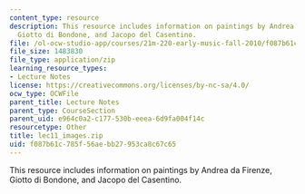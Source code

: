 ```yaml
---
content_type: resource
description: This resource includes information on paintings by Andrea da Firenze,
  Giotto di Bondone, and Jacopo del Casentino.
file: /ol-ocw-studio-app/courses/21m-220-early-music-fall-2010/f087b61c785f56aebb27953ca8c67c65_lec11_images.zip
file_size: 1483830
file_type: application/zip
learning_resource_types:
- Lecture Notes
license: https://creativecommons.org/licenses/by-nc-sa/4.0/
ocw_type: OCWFile
parent_title: Lecture Notes
parent_type: CourseSection
parent_uid: e964c0a2-c177-530b-eeea-6d9fa004f14c
resourcetype: Other
title: lec11_images.zip
uid: f087b61c-785f-56ae-bb27-953ca8c67c65
---
```

This resource includes information on paintings by Andrea da Firenze, Giotto di Bondone, and Jacopo del Casentino.